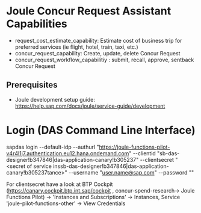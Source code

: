 # Joule Concur Request Assistant Capabilities

- request_cost_estimate_capability: Estimate cost of business trip for preferred services (ie flight, hotel, train, taxi, etc.)
- concur_request_capability: Create, update, delete Concur Request
- concur_request_workflow_capabilitiy : submit, recall, approve, sentback Concur Request

## Prerequisites
- Joule development setup guide:  https://help.sap.com/docs/joule/service-guide/development

# Login (DAS Command Line Interface)
sapdas login --default-idp 
--authurl "https://joule-functions-pilot-v4r4l1j7.authentication.eu12.hana.ondemand.com" 
--clientid "sb-das-designer!b347846|das-application-canary!b305237" 
--clientsecret "<secret of service inssb-das-designer!b347846|das-application-canary!b305237tance>" 
--username "user.name@sap.com" 
--password "<sap password>"

For clientsecret have a look at BTP Cockpit (https://canary.cockpit.btp.int.sap/cockpit , concur-spend-research-> Joule Functions Pilot) -> 'Instances and Subscriptions' -> Instances, Service 'joule-pilot-functions-other' -> View Credentials